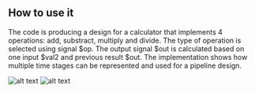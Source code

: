 ## How to use it
The code is producing a design for a calculator that implements 4 operations: add, substract, multiply and divide. The type of operation is selected using signal $op.
The output signal $out is calculated based on one input $val2 and previous result $out. The implementation shows how multiple time stages can be represented and used for a pipeline design.

![alt text](https://github.com/RISCV-MYTH-WORKSHOP/riscv_myth_workshop_dec20-razvanionescu-77/blob/master/Sequential_Calculator/3_Sequential_Calculator_Diagram.PNG "Diagram")
![alt text](https://github.com/RISCV-MYTH-WORKSHOP/riscv_myth_workshop_dec20-razvanionescu-77/blob/master/Sequential_Calculator/3_Sequential_Calculator_Waveform.PNG "Waveform")
